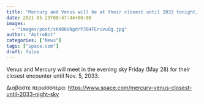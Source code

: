 ```yaml
---
title: "Mercury and Venus will be at their closest until 2033 tonight, but may be hard to spot"
date: 2021-05-29T00:47:44+00:00
images:
  - "images/post/sK486VNgdrPJ84FEruvuQg.jpg"
author: "AstroBot"
categories: ["News"]
tags: ["space.com"]
draft: false
---
```


Venus and Mercury will meet in the evening sky Friday (May 28) for their closest encounter until Nov. 5, 2033. 

Διαβάστε περισσότερα: https://www.space.com/mercury-venus-closest-until-2033-night-sky
